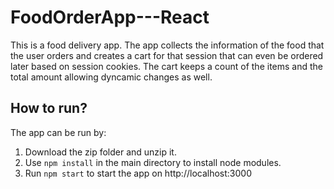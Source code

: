 # FoodOrderApp---React

This is a food delivery app. The app collects the information of the food that the user orders and creates a cart for that session that can even be ordered later based on session cookies. 
The cart keeps a count of the items and the total amount allowing dyncamic changes as well.

## How to run?

The app can be run by:
1. Download the zip folder and unzip it.
2. Use `npm install` in the main directory to install node modules.
3. Run `npm start` to start the app on http://localhost:3000

